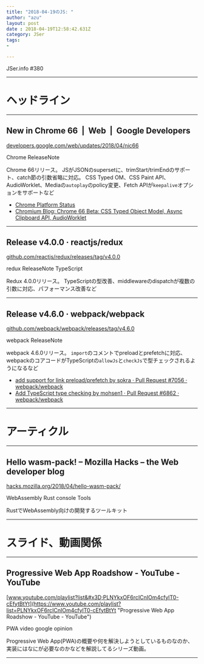 ```yaml
---
title: "2018-04-19のJS: "
author: "azu"
layout: post
date : 2018-04-19T12:58:42.631Z
category: JSer
tags:
-

---
```


JSer.info #380

----

<h1 class="site-genre">ヘッドライン</h1>

----

## New in Chrome 66  |  Web  |  Google Developers
[developers.google.com/web/updates/2018/04/nic66](https://developers.google.com/web/updates/2018/04/nic66 "New in Chrome 66  |  Web  |  Google Developers")
<p class="jser-tags jser-tag-icon"><span class="jser-tag">Chrome</span> <span class="jser-tag">ReleaseNote</span></p>

Chrome 66リリース。
JSがJSONのsupersetに、trimStart/trimEndのサポート、catch節の引数省略に対応。
CSS Typed OM、CSS Paint API、AudioWorklet、Mediaの`autoplay`のpolicy変更、Fetch APIが`keepalive`オプションをサポートなど

- [Chrome Platform Status](https://www.chromestatus.com/features#milestone%3D66 "Chrome Platform Status")
- [Chromium Blog: Chrome 66 Beta: CSS Typed Object Model, Async Clipboard API, AudioWorklet](https://blog.chromium.org/2018/03/chrome-66-beta-css-typed-object-model.html "Chromium Blog: Chrome 66 Beta: CSS Typed Object Model, Async Clipboard API, AudioWorklet")

----

## Release v4.0.0 · reactjs/redux
[github.com/reactjs/redux/releases/tag/v4.0.0](https://github.com/reactjs/redux/releases/tag/v4.0.0 "Release v4.0.0 · reactjs/redux")
<p class="jser-tags jser-tag-icon"><span class="jser-tag">redux</span> <span class="jser-tag">ReleaseNote</span> <span class="jser-tag">TypeScript</span></p>

Redux 4.0.0リリース。
TypeScriptの型改善、middlewareのdispatchが複数の引数に対応、パフォーマンス改善など


----

## Release v4.6.0 · webpack/webpack
[github.com/webpack/webpack/releases/tag/v4.6.0](https://github.com/webpack/webpack/releases/tag/v4.6.0 "Release v4.6.0 · webpack/webpack")
<p class="jser-tags jser-tag-icon"><span class="jser-tag">webpack</span> <span class="jser-tag">ReleaseNote</span></p>

webpack 4.6.0リリース。
`import`のコメントでpreloadとprefetchに対応、webpackのコアコードがTypeScriptの`allowJs`と`checkJs`で型チェックされるようになるなど

- [add support for link preload/prefetch by sokra · Pull Request #7056 · webpack/webpack](https://github.com/webpack/webpack/pull/7056 "add support for link preload/prefetch by sokra · Pull Request #7056 · webpack/webpack")
- [Add TypeScript type checking by mohsen1 · Pull Request #6862 · webpack/webpack](https://github.com/webpack/webpack/pull/6862 "Add TypeScript type checking by mohsen1 · Pull Request #6862 · webpack/webpack")

----
<h1 class="site-genre">アーティクル</h1>

----

## Hello wasm-pack! – Mozilla Hacks – the Web developer blog
[hacks.mozilla.org/2018/04/hello-wasm-pack/](https://hacks.mozilla.org/2018/04/hello-wasm-pack/ "Hello wasm-pack! – Mozilla Hacks – the Web developer blog")
<p class="jser-tags jser-tag-icon"><span class="jser-tag">WebAssembly</span> <span class="jser-tag">Rust</span> <span class="jser-tag">console</span> <span class="jser-tag">Tools</span></p>

RustでWebAssembly向けの開発するツールキット


----
<h1 class="site-genre">スライド、動画関係</h1>

----

## Progressive Web App Roadshow - YouTube - YouTube
[www.youtube.com/playlist?list&#x3D;PLNYkxOF6rcICnIOm4cfylT0-cEfytBtYt](https://www.youtube.com/playlist?list=PLNYkxOF6rcICnIOm4cfylT0-cEfytBtYt "Progressive Web App Roadshow - YouTube - YouTube")
<p class="jser-tags jser-tag-icon"><span class="jser-tag">PWA</span> <span class="jser-tag">video</span> <span class="jser-tag">google</span> <span class="jser-tag">opinion</span></p>

Progressive Web App(PWA)の概要や何を解決しようとしているものなのか、実装にはなにが必要なのかなどを解説してるシリーズ動画。


----
